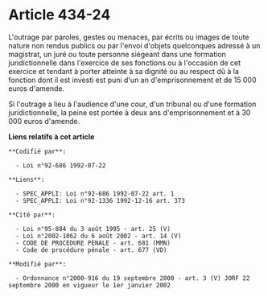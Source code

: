 # Article 434-24

L'outrage par paroles, gestes ou menaces, par écrits ou images de toute nature non rendus publics ou par l'envoi d'objets
quelconques adressé à un magistrat, un juré ou toute personne siégeant dans une formation juridictionnelle dans l'exercice de
ses fonctions ou à l'occasion de cet exercice et tendant à porter atteinte à sa dignité ou au respect dû à la fonction dont
il est investi est puni d'un an d'emprisonnement et de 15 000 euros d'amende.

Si l'outrage a lieu à l'audience d'une cour, d'un tribunal ou d'une formation juridictionnelle, la peine est portée à deux
ans d'emprisonnement et à 30 000 euros d'amende.

**Liens relatifs à cet article**

	**Codifié par**:

	  - Loi n°92-686 1992-07-22

	**Liens**:

	  - SPEC_APPLI: Loi n°92-686 1992-07-22 art. 1
	  - SPEC_APPLI: Loi n°92-1336 1992-12-16 art. 373

	**Cité par**:

	  - Loi n°95-884 du 3 août 1995 - art. 25 (V)
	  - Loi n°2002-1062 du 6 août 2002 - art. 14 (V)
	  - CODE DE PROCEDURE PENALE - art. 681 (MMN)
	  - Code de procédure pénale - art. 677 (VD)

	**Modifié par**:

	  - Ordonnance n°2000-916 du 19 septembre 2000 - art. 3 (V) JORF 22 septembre 2000 en vigueur le 1er janvier 2002
